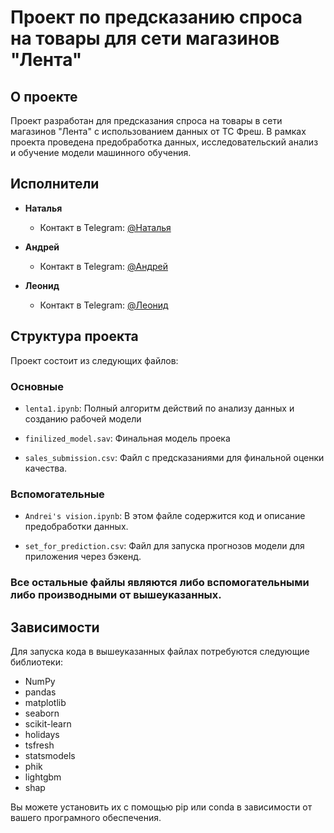 # Проект по предсказанию спроса на товары для сети магазинов "Лента"

## О проекте

Проект разработан для предсказания спроса на товары в сети магазинов "Лента" с использованием данных от ТС Фреш. В рамках проекта проведена предобработка данных, исследовательский анализ и обучение модели машинного обучения.

## Исполнители
  
- **Наталья**
  - Контакт в Telegram: [@Наталья](https://t.me/nataliaiakusheva27)

- **Андрей**
  - Контакт в Telegram: [@Андрей](https://t.me/onelovesport) 
  
- **Леонид**
  - Контакт в Telegram: [@Леонид](https://t.me/leonidusepyan)

## Структура проекта

Проект состоит из следующих файлов:

### Основные

- `lenta1.ipynb`: Полный алгоритм действий по анализу данных и созданию рабочей модели

- `finilized_model.sav`: Финальная модель проека

- `sales_submission.csv`: Файл с предсказаниями для финальной оценки качества. 

### Вспомогательные

- `Andrei's vision.ipynb`: В этом файле содержится код и описание предобработки данных.

- `set_for_prediction.csv`: Файл для запуска прогнозов модели для приложения через бэкенд.

### Все остальные файлы являются либо вспомогательными либо производными от вышеуказанных. 

## Зависимости

Для запуска кода в вышеуказанных файлах потребуются следующие библиотеки:

- NumPy
- pandas
- matplotlib
- seaborn
- scikit-learn
- holidays
- tsfresh
- statsmodels
- phik
- lightgbm
- shap

Вы можете установить их с помощью pip или conda в зависимости от вашего програмного обеспечения.

